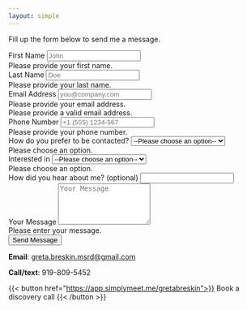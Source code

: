 ```yaml
---
layout: simple
---
```

<div class="flex items-center min-h-screen bg-gray-100 dark:bg-gray-900">
  <div class="container mx-auto">
    <div class="max-w-xl mx-auto my-10 bg-white p-5 rounded-md shadow-sm">
      <div class="text-center">
        <p class="text-gray-400 dark:text-gray-400">
          Fill up the form below to send me a message.
        </p>
      </div>
      <div class="m-7">
        <form action="https://api.web3forms.com/submit" method="POST" id="form" class="needs-validation" novalidate>
          <input type="hidden" name="access_key" value="ca6ed92b-92cc-4b10-a421-401a38ea6904" />
          <input type="hidden" name="subject" value="New Submission from Web3Forms" />
          <input type="checkbox" name="botcheck" id="" style="display: none;" />
          <div class="flex mb-6 space-x-4">
            <div class="w-full md:w-1/2">
              <label for="fname" class="block mb-2 text-sm text-gray-600 dark:text-gray-400">First Name</label>
              <input type="text" name="name" id="first_name" placeholder="John" required class="w-full px-3 py-2 placeholder-gray-300 border-2 border-gray-200 rounded-md focus:outline-none focus:ring focus:ring-indigo-100 focus:border-indigo-300" />
              <div class="empty-feedback invalid-feedback text-red-400 text-sm mt-1">
                Please provide your first name.
              </div>
            </div>
            <div class="w-full md:w-1/2">
              <label for="lname" class="block mb-2 text-sm text-gray-600 dark:text-gray-400">Last Name</label>
              <input type="text" name="last_name" id="lname" placeholder="Doe" required class="w-full px-3 py-2 placeholder-gray-300 border-2 border-gray-200 rounded-md focus:outline-none focus:ring focus:ring-indigo-100 focus:border-indigo-300" />
              <div class="empty-feedback invalid-feedback text-red-400 text-sm mt-1">
                Please provide your last name.
              </div>
            </div>
          </div>
          <div class="flex mb-6 space-x-4">
            <div class="w-full md:w-1/2">
              <label for="email" class="block mb-2 text-sm text-gray-600 dark:text-gray-400">Email Address</label>
              <input type="email" name="email" id="email" placeholder="you@company.com" required class="w-full px-3 py-2 placeholder-gray-300 border-2 border-gray-200 rounded-md focus:outline-none focus:ring focus:ring-indigo-100 focus:border-indigo-300" />
              <div class="empty-feedback text-red-400 text-sm mt-1">
                Please provide your email address.
              </div>
              <div class="invalid-feedback text-red-400 text-sm mt-1">
                Please provide a valid email address.
              </div>
            </div>
            <div class="w-full md:w-1/2">
              <label for="phone" class="block text-sm mb-2 text-gray-600 dark:text-gray-400">Phone Number</label>
              <input type="text" name="phone" id="phone" placeholder="+1 (555) 1234-567" required class="w-full px-3 py-2 placeholder-gray-300 border-2 border-gray-200 rounded-md focus:outline-none focus:ring focus:ring-indigo-100 focus:border-indigo-300" />
              <div class="empty-feedback invalid-feedback text-red-400 text-sm mt-1">
                Please provide your phone number.
              </div>
            </div>
          </div>
          <div class="mb-6">
            <label for="prefer" class="block mb-2 text-sm text-gray-600 dark:text-gray-400">How do you prefer to be contacted?</label>
            <select name="prefer" id="prefer" class="w-full px-3 py-2" required>
              <option value="">--Please choose an option--</option>
              <option>Email</option>
              <option>Phone</option>
            </select>
              <div class="empty-feedback invalid-feedback text-red-400 text-sm mt-1">
                Please choose an option.
              </div>
          </div>
          <div class="mb-6">
            <label for="how" class="block mb-2 text-sm text-gray-600 dark:text-gray-400">Interested in</label>
            <select name="how" id="how" class="w-full px-3 py-2" required>
              <option value="">--Please choose an option--</option>
              <option>Nutrition Counseling</option>
              <option>Sleep Consulting</option>
              <option>Speaking</option>
              <option>Press</option>
              <option>General Inquiry</option>
            </select>
              <div class="empty-feedback invalid-feedback text-red-400 text-sm mt-1">
                Please choose an option.
              </div>
          </div>
          <div class="mb-6">
            <label for="how_hear" class="block mb-2 text-sm text-gray-600 dark:text-gray-400">How did you hear about me? (optional)</label>
            <input type="text" name="how_hear" id="how_hear" placeholder="" class="w-full px-3 py-2 placeholder-gray-300 border-2 border-gray-200 rounded-md focus:outline-none focus:ring focus:ring-indigo-100 focus:border-indigo-300"></textarea>
          </div>
          <div class="mb-6">
            <label for="message" class="block mb-2 text-sm text-gray-600 dark:text-gray-400">Your Message</label>
            <textarea rows="5" name="message" id="message" placeholder="Your Message" class="w-full px-3 py-2 placeholder-gray-300 border-2 border-gray-200 rounded-md focus:outline-none focus:ring focus:ring-indigo-100 focus:border-indigo-300" required></textarea>
            <div class="empty-feedback invalid-feedback text-red-400 text-sm mt-1">
              Please enter your message.
            </div>
          </div>
          <div class="mb-6">
            <button type="submit" class="w-full px-3 py-4 text-white bg-indigo-500 rounded-md focus:bg-indigo-600 focus:outline-none">
              Send Message
            </button>
          </div>
          <p class="text-base text-center text-gray-400" id="result"></p>
        </form>
      </div>
    </div>
  </div>
</div>

<script>
(function () {
  "use strict";
  /*
   * Form Validation
   */
  // Fetch all the forms we want to apply custom validation styles to
  const forms = document.querySelectorAll(".needs-validation");
  const result = document.getElementById("result");
  // Loop over them and prevent submission
  Array.prototype.slice.call(forms).forEach(function (form) {
    form.addEventListener(
      "submit",
      function (event) {
        if (!form.checkValidity()) {
          event.preventDefault();
          event.stopPropagation();
          form.querySelectorAll(":invalid")[0].focus();
        } else {
          /*
           * Form Submission using fetch()
           */
          const formData = new FormData(form);
          event.preventDefault();
          event.stopPropagation();
          const object = {};
          formData.forEach((value, key) => {
            object[key] = value;
          });
          const json = JSON.stringify(object);
          result.innerHTML = "Please wait...";
          fetch("https://api.web3forms.com/submit", {
            method: "POST",
            headers: {
              "Content-Type": "application/json",
              Accept: "application/json"
            },
            body: json
          })
            .then(async (response) => {
              let json = await response.json();
              if (response.status == 200) {
                result.innerHTML = json.message;
                result.classList.remove("text-gray-500");
                result.classList.add("text-green-500");
              } else {
                console.log(response);
                result.innerHTML = json.message;
                result.classList.remove("text-gray-500");
                result.classList.add("text-red-500");
              }
            })
            .catch((error) => {
              console.log(error);
              result.innerHTML = "Something went wrong!";
            })
            .then(function () {
              form.reset();
              form.classList.remove("was-validated");
              setTimeout(() => {
                result.style.display = "none";
              }, 5000);
            });
        }
        form.classList.add("was-validated");
      },
      false
    );
  });
})();
</script>

**Email**: greta.breskin.msrd@gmail.com

**Call/text**: 919-809-5452

{{< button href="https://app.simplymeet.me/gretabreskin">}}
Book a discovery call
{{< /button >}}